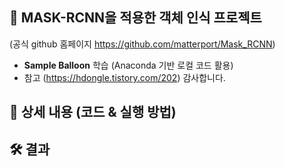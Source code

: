 ## 🚀 MASK-RCNN을 적용한 객체 인식 프로젝트

(공식 github 홈페이지 https://github.com/matterport/Mask_RCNN)
- **Sample Balloon** 학습 (Anaconda 기반 로컬 코드 활용)
- 참고 (https://hdongle.tistory.com/202) 감사합니다.

## 📖 상세 내용 (코드 & 실행 방법)


## 🛠️ 결과

